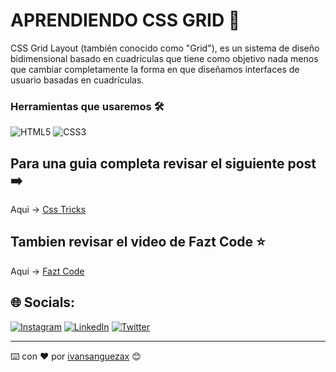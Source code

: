 # APRENDIENDO CSS GRID 🤯


CSS Grid Layout (también conocido como "Grid"), es un sistema de diseño bidimensional basado en cuadrículas que tiene como objetivo nada menos que cambiar completamente la forma en que diseñamos interfaces de usuario basadas en cuadrículas.


### Herramientas que usaremos 🛠️ 
![HTML5](https://img.shields.io/badge/html5-%23E34F26.svg?style=flat&logo=html5&logoColor=white) ![CSS3](https://img.shields.io/badge/css3-%231572B6.svg?style=flat&logo=css3&logoColor=white)  

## Para una guia completa revisar el siguiente post ➡️  

Aqui -> [Css Tricks](https://css-tricks.com/snippets/css/complete-guide-grid/ "Css Tricks")

## Tambien revisar el video de Fazt Code ⭐️

Aqui -> [Fazt Code](https://youtu.be/QBOUSrMqlSQ "Fazt Code")

## 🌐 Socials:
[![Instagram](https://img.shields.io/badge/Instagram-%23E4405F.svg?logo=Instagram&logoColor=white)](https://instagram.com/ivansanguezax) [![LinkedIn](https://img.shields.io/badge/LinkedIn-%230077B5.svg?logo=linkedin&logoColor=white)](https://linkedin.com/in/ivansanguezax) [![Twitter](https://img.shields.io/badge/Twitter-%231DA1F2.svg?logo=Twitter&logoColor=white)](https://twitter.com/ivansanguezax) 

---
⌨️ con ❤️ por [ivansanguezax](https://github.com/ivansanguezax) 😊
